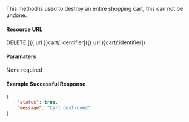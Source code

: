 <!--
@title DELETE cart/:identifier
@author Moltin Ltd
@description Destroys a cart and its' item contents
@order 4.7

@sidebar 1
@family Cart
@rate No
@auth Yes
@format JSON
@http DELETE
@version beta
-->

This method is used to destroy an entire shopping cart, this can not be undone.


#### Resource URL
DELETE [{{ url }}cart/:identifier]({{ url }}cart/:identifier])


#### Paramaters
None required

<!--code-->
#### Example Successful Response
``` json
{
    "status": true,
    "message": "Cart destroyed"
}
```
<!--/code-->